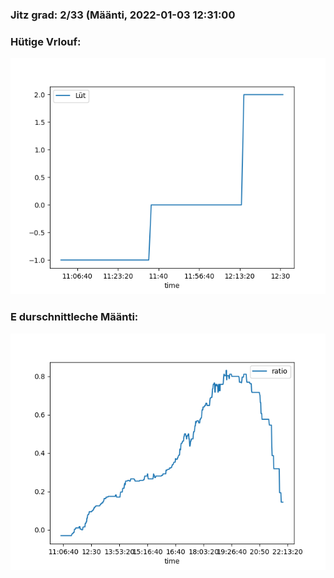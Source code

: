 ### Jitz grad: 2/33 (Määnti, 2022-01-03 12:31:00

### Hütige Vrlouf:
![Graph](Today.png)

### E durschnittleche Määnti:
![Graph](Määnti.png)